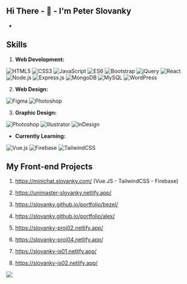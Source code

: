 ## Hi There - :wave: - I'm Peter Slovanky
- 


## Skills
01. **Web Development:**

![HTML5](https://img.shields.io/badge/HTML5-e34f26?style=flat-square&logo=html5&logoColor=white) 
![CSS3](https://img.shields.io/badge/CSS3-1572B6?style=flat-square&logo=css3&logoColor=white) 
![JavaScript](https://img.shields.io/badge/JavaScript-2c312d?style=flat-square&logo=javascript&logoColor=f7df1e) 
![ES6](https://img.shields.io/badge/ES6-323330?style=flat-square&logo=javascript&logoColor=F7DF1E) 
![Bootstrap](https://img.shields.io/badge/Bootstrap-563D7C?style=flat-square&logo=bootstrap&logoColor=white) 
![jQuery](https://img.shields.io/badge/jQuery-0769AD?style=flat-square&logo=jquery&logoColor=white) 
![React](https://img.shields.io/badge/React-20232A?style=flat-square&logo=react&logoColor=61DAFB) 
![Node.js](https://img.shields.io/badge/Node.js-339933?style=flat-square&logo=nodedotjs&logoColor=white) 
![Express.js](https://img.shields.io/badge/Express.js-000000?style=flat-square&logo=express&logoColor=white) 
![MongoDB](https://img.shields.io/badge/MongoDB-white?style=flat-square&logo=mongodb&logoColor=4EA94B) 
![MySQL](https://img.shields.io/badge/MySQL-005C84?style=flat-square&logo=mysql&logoColor=white) 
![WordPress](https://img.shields.io/badge/Wordpress-21759B?style=flat-square&logo=wordpress&logoColor=white)

02. **Web Design:**

![Figma](https://img.shields.io/badge/Figma-f24e1e?style=flat-square&logo=figma&logoColor=white)
![Photoshop](https://img.shields.io/badge/Photoshop-00a4e4?style=flat-square&logo=Adobe-Photoshop&logoColor=001d26)

03. **Graphic Design:**

![Photoshop](https://img.shields.io/badge/Photoshop-00a4e4?style=flat-square&logo=Adobe-Photoshop&logoColor=001d26)
![Illustrator](https://img.shields.io/badge/Illustrator-F67B2B?style=flat-square&logo=adobe%20illustrator&logoColor=62341D)
![InDesign](https://img.shields.io/badge/InDesign-E749A0?style=flat-square&logo=Adobe%20InDesign&logoColor=62341D)

- **Currently Learning:**

![Vue.js](https://img.shields.io/badge/Vue.js-35495E?style=flat-square&logo=vuedotjs&logoColor=4FC08D)
![Firebase](https://img.shields.io/badge/firebase-ffca28?style=flat-square&logo=firebase&logoColor=black)
![TailwindCSS](https://img.shields.io/badge/tailwindcss-%2338B2AC.svg?style=flat-square&logo=tailwind-css&logoColor=white)


## My Front-end Projects

01. https://minichat.slovanky.com/ (Vue.JS - TailwindCSS - Firebase)

02. https://unimaster-slovanky.netlify.app/
03. https://slovanky.github.io/portfolio/bezel/
04. https://slovanky.github.io/portfolio/alex/
05. https://slovanky-proj02.netlify.app/
06. https://slovanky-proj04.netlify.app/
07. https://slovanky-js01.netlify.app/
08. https://slovanky-js02.netlify.app/


![](https://api.visitorbadge.io/api/VisitorHit?user=slovanky&repo=slovanky&style=flat-square&countColor=transparent&labelColor=transparent)
